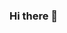 ### Hi there 👋

<!--
**TheMegaPVP/TheMegaPVP** is a ✨ _special_ ✨ repository because its `README.md` (this file) appears on your GitHub profile.

Here are some ideas to get you started:

- 🔭 I’m currently working on making a OptiFine for CC
- 🌱 I’m currently learning how to program in C#
- 💬 Ask me about progress for my custom Pluto Client for Minecraft and ClassiCue=be
- 📫 How to reach me: Through Discord or Twitter
- ⚡ Fun fact: Im mainly making Youtube videos in my spare time with 57.4k Subscribers

![screenshot_n](https://i.ibb.co/MkJxFmD/megaowo.jpg)
